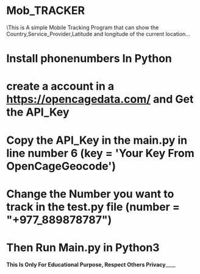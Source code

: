 # Mob_TRACKER
\This is A simple Mobile Tracking Program that can show the Country,Service_Provider,Latitude and longitude of the current location...

# Install phonenumbers In Python
# create a account in a https://opencagedata.com/     and Get the API_Key 

# Copy the API_Key in the main.py in line number 6 (key = 'Your Key From OpenCageGeocode')

# Change  the Number you want to track in the test.py file (number = "+977_889878787")

# Then Run Main.py in Python3 



__________This Is Only For Educational Purpose, Respect Others Privacy______________
